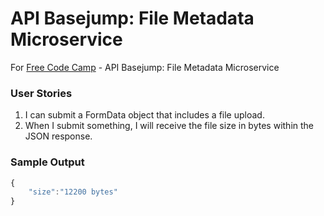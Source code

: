 # API Basejump: File Metadata Microservice


For [Free Code Camp](http://freecodecamp.com) - API Basejump: File Metadata Microservice


### User Stories

1. I can submit a FormData object that includes a file upload.
2. When I submit something, I will receive the file size in bytes within the JSON response.


### Sample Output


```javascript
{
	"size":"12200 bytes"
}
```
